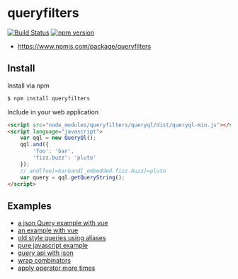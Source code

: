 queryfilters
============

[![Build Status](https://travis-ci.org/sensorario/queryfilters.svg?branch=master)](https://travis-ci.org/sensorario/queryfilters) [![npm version](https://badge.fury.io/js/queryfilters.svg)](https://badge.fury.io/js/queryfilters)

 * https://www.npmjs.com/package/queryfilters

Install
-------

Install via npm

```bash
$ npm install queryfilters
```

Include in your web application

```html
<script src="node_modules/queryfilters/queryql/dist/queryql-min.js"></script>
<script language="javascript">
    var qql = new QueryQl();
    qql.and({
        'foo': 'bar',
        'fizz.buzz': 'pluto'
    });
    // and[foo]=bar&and[_embedded.fizz.buzz]=pluto
    var query = qql.getQueryString();
</script>
```

Examples
--------

 * [a json Query example with vue](doc/examples/vue-with-json.md)
 * [an example with vue](doc/examples/vue.md)
 * [old style queries using aliases](doc/examples/aliases.md)
 * [pure javascript example](doc/examples/javascript.md)
 * [query api with json](doc/examples/json.md)
 * [wrap combinators](doc/examples/combinators.md)
 * [apply operator more times](doc/examples/operators.md)
